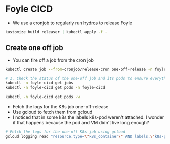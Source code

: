 # Foyle CICD

* We use a cronjob to regularly run [hydros](https://github.com/jlewi/hydros) to release Foyle

```bash
kustomize build releaser | kubectl apply -f -
```

## Create one off job

* You can fire off a job from the cron job

```bash {"id":"01JAX9F0VQW4RWK80WNCNANSWD","interactive":"true"}
kubectl create job --from=cronjob/release-cron one-off-release -n foyle-cicd
```

```bash {"id":"01JAX9G3MYCXPPHJP06G0CWDPY","interactive":"false"}
# 1. Check the status of the one-off job and its pods to ensure everything is running correctly.
kubectl -n foyle-cicd get jobs
kubectl -n foyle-cicd get pods -n foyle-cicd
```

```bash
kubectl -n foyle-cicd get pods -w
```

* Fetch the logs for the K8s job one-off-release
* Use gcloud to fetch them from gcloud
* I noticed that in some k8s the labels k8s-pod weren't attached. I wonder if that happens because the pod and VM didn't live long enough?

```bash {"id":"01JAX9PE1ZQATY0R0RTMVAWSEQ","interactive":"false"}
# Fetch the logs for the one-off K8s job using gcloud
gcloud logging read "resource.type=\"k8s_container\" AND labels.\"k8s-pod/batch_kubernetes_io/job-name\"=\"one-off-release\"" --limit=100
```